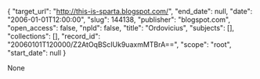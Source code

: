 {
  "target_url": "http://this-is-sparta.blogspot.com/", 
  "end_date": null, 
  "date": "2006-01-01T12:00:00", 
  "slug": 144138, 
  "publisher": "blogspot.com", 
  "open_access": false, 
  "npld": false, 
  "title": "Ordovicius", 
  "subjects": [], 
  "collections": [], 
  "record_id": "20060101T120000/Z2AtOqBScIUk9uaxmMTBrA==", 
  "scope": "root", 
  "start_date": null
}

None